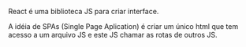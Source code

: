 React é uma biblioteca JS para criar interface.

A idéia de SPAs (Single Page Aplication) é criar um único html que tem acesso a um arquivo JS e este JS chamar as rotas de outros JS.